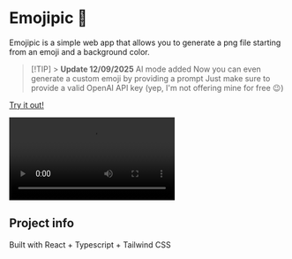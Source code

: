 # Emojipic 🦄

Emojipic is a simple web app that allows you to generate a png file starting from an emoji and a background color.

> [!TIP] > **Update 12/09/2025**
> AI mode added
> Now you can even generate a custom emoji by providing a prompt
> Just make sure to provide a valid OpenAI API key (yep, I'm not offering mine for free 😉)

[Try it out!](https://antoniocosentino.github.io/emojipic/)

![emojipic](/public/emojipic-demo.mp4)

## Project info

Built with React + Typescript + Tailwind CSS
